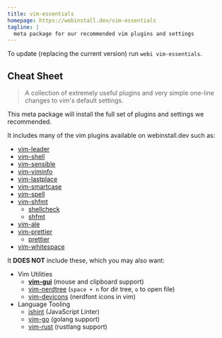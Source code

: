 ```yaml
---
title: vim-essentials
homepage: https://webinstall.dev/vim-essentials
tagline: |
  meta package for our recommended vim plugins and settings
---
```


To update (replacing the current version) run `webi vim-essentials`.

## Cheat Sheet

> A collection of extremely useful plugins and very simple one-line changes to
> vim's default settings.

This meta package will install the full set of plugins and settings we
recommended.

It includes many of the vim plugins available on webinstall.dev such as:

- [vim-leader](/vim-leader)
- [vim-shell](/vim-shell)
- [vim-sensible](/vim-sensible)
- [vim-viminfo](/vim-viminfo)
- [vim-lastplace](/vim-lastplace)
- [vim-smartcase](/vim-smartcase)
- [vim-spell](/vim-spell)
- [vim-shfmt](/vim-shfmt)
  - [shellcheck](/shellcheck)
  - [shfmt](/shfmt)
- [vim-ale](/vim-ale)
- [vim-prettier](/vim-prettier)
  - [prettier](/prettier)
- [vim-whitespace](/vim-whitespace)

It **DOES NOT** include these, which you may also want:

- Vim Utilities
  - [**vim-gui**](/vim-gui) (mouse and clipboard support)
  - [vim-nerdtree](/vim-nerdtree) (`space + n` for dir tree, `o` to open file)
  - [vim-devicons](/vim-devicons) (nerdfont icons in vim)
- Language Tooling
  - [jshint](/jshint) (JavaScript Linter)
  - [vim-go](/vim-go) (golang support)
  - [vim-rust](/vim-rust) (rustlang support)
